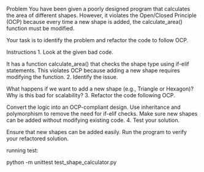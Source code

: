 Problem
You have been given a poorly designed program that calculates the area of different shapes. However, it violates the Open/Closed Principle (OCP) because every time a new shape is added, the calculate_area() function must be modified.

Your task is to identify the problem and refactor the code to follow OCP.

Instructions
1️. Look at the given bad code.

It has a function calculate_area() that checks the shape type using if-elif statements.
This violates OCP because adding a new shape requires modifying the function.
2️. Identify the issue.

What happens if we want to add a new shape (e.g., Triangle or Hexagon)?
Why is this bad for scalability?
3️. Refactor the code following OCP.

Convert the logic into an OCP-compliant design.
Use inheritance and polymorphism to remove the need for if-elif checks.
Make sure new shapes can be added without modifying existing code.
4️. Test your solution.

Ensure that new shapes can be added easily.
Run the program to verify your refactored solution.

running test:

python -m unittest test_shape_calculator.py
